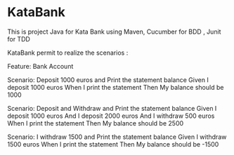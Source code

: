 # KataBank
This is project Java for Kata Bank using Maven, Cucumber for BDD , Junit for TDD 

KataBank permit to realize the scenarios :

Feature: Bank Account 

Scenario: Deposit 1000 euros and Print the statement balance 
	Given I deposit 1000 euros 
	When I print the statement 
	Then My balance should be 1000 
	
Scenario: Deposit and Withdraw and Print the statement balance 
	Given I deposit 1000 euros 
	And I deposit 2000 euros 
	And I withdraw 500 euros 
	When I print the statement 
	Then My balance should be 2500 
	
Scenario: I withdraw 1500 and Print the statement balance 
	Given I withdraw 1500 euros 
	When I print the statement 
	Then My balance should be -1500 
    
